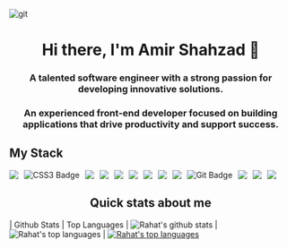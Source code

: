 ![git](https://github.com/user-attachments/assets/a809afd0-8e30-4f4e-aeed-5250686f96d6)

<h1 align="center">Hi there, I'm Amir Shahzad 👋</h1>
<h3 align="center">A talented software engineer with a strong passion for developing innovative solutions. </h3>
<h3 align="center"> An experienced front-end developer focused on building applications that drive productivity and support success.</h3>

<h2 class='color: #456721;'>My Stack</h2>
<div class='' style="display: flex; gap: 10px;">
<img src="https://img.shields.io/badge/html5-%23E34F26.svg?style=for-the-badge&logo=html5&logoColor=white" />
<img src="https://img.shields.io/badge/css3-264DE4.svg?style=for-the-badge&logo=css3&logoColor=white" alt="CSS3 Badge" />
<img src="https://img.shields.io/badge/SASS-hotpink.svg?style=for-the-badge&logo=SASS&logoColor=white" />
<img src="https://img.shields.io/badge/Bootstrap-%78654310.svg?style=for-the-badge&logo=Bootstrap&logoColor=white" />
<img src="https://img.shields.io/badge/tailwind%20css-%2338B2AC.svg?style=for-the-badge&logo=tailwind%20css&logoColor=white" />
<img src="https://img.shields.io/badge/J%20querry-%23007ECC.svg?style=for-the-badge&logo=J%20querry&logoColor=purple" />
<img src="https://img.shields.io/badge/javascript-%23323330.svg?style=for-the-badge&logo=javascript&logoColor=%23F7DF1E" />
<img src="https://img.shields.io/badge/typescript-%23007ACC.svg?style=for-the-badge&logo=typescript&logoColor=white" />
<img src="https://img.shields.io/badge/react-%654321CC.svg?style=for-the-badge&logo=react&logoColor=white" />
<img src="https://img.shields.io/badge/git-F05033.svg?style=for-the-badge&logo=git&logoColor=white" alt="Git Badge" />
<img src="https://img.shields.io/badge/git%20lens-617ACC.svg?style=for-the-badge&logo=git%20lens&logoColor=white" />
<img src="https://img.shields.io/badge/clean%20code-617ACC.svg?style=for-the-badge&logo=clean%20code&logoColor=white" />
<img src="https://img.shields.io/badge/w3%20validate-617ACC.svg?style=for-the-badge&logo=w3%20validate&logoColor=white" />


</div>
<!-- <img src="https://cdn.jsdelivr.net/gh/devicons/devicon/icons/sass/sass-original.svg" class="w-4 h-4 mr-1" alt="SASS" /> -->
<!-- <img align="left" src="https://img.shields.io/badge/node.js-6DA55F?style=for-the-badge&logo=node.js&logoColor=white" /> -->
<!-- <img align="left" src="https://img.shields.io/badge/python-3670A0?style=for-the-badge&logo=python&logoColor=ffdd54" /> -->
<!-- <img align="left" src="https://img.shields.io/badge/react_native-%2320232a.svg?style=for-the-badge&logo=react&logoColor=%2361DAFB" /> -->
<!-- <img align="left" src="https://img.shields.io/badge/Next-black?style=for-the-badge&logo=next.js&logoColor=white" /> -->
<!-- <img align="left" src="https://img.shields.io/badge/deno%20js-000000?style=for-the-badge&logo=deno&logoColor=white" /> -->
<!-- <img align="left" src="https://img.shields.io/badge/MongoDB-%234ea94b.svg?style=for-the-badge&logo=mongodb&logoColor=white" /> -->
<!-- <img align="left" src="https://img.shields.io/badge/express.js-%23404d59.svg?style=for-the-badge&logo=express&logoColor=%2361DAFB" /> -->
<!-- <img align="left" src="https://img.shields.io/badge/expo-1C1E24?style=for-the-badge&logo=expo&logoColor=#D04A37" /> -->
<!-- <img align="left" src="https://img.shields.io/badge/Socket.io-black?style=for-the-badge&logo=socket.io&badgeColor=010101" /> -->
<!-- <img src="https://img.shields.io/badge/redis-%23DD0031.svg?style=for-the-badge&logo=redis&logoColor=white" /> -->
<!-- <img align="left" src="https://img.shields.io/badge/postgres-%23316192.svg?style=for-the-badge&logo=postgresql&logoColor=white" /> -->
<!-- <img align="left" src="https://img.shields.io/badge/AWS-%23FF9900.svg?style=for-the-badge&logo=amazon-aws&logoColor=white" /> -->
<!-- <img align="left" src="https://img.shields.io/badge/GoogleCloud-%234285F4.svg?style=for-the-badge&logo=google-cloud&logoColor=white" /> -->
<!-- <img src="https://img.shields.io/badge/Stripe-626CD9?style=for-the-badge&logo=Stripe&logoColor=white" /> -->

<!-- <h2>What i sometimes play with</h2>
<img align="left" src="https://img.shields.io/badge/swift-F54A2A?style=for-the-badge&logo=swift&logoColor=white" />
<img align="left" src="https://img.shields.io/badge/go-%2300ADD8.svg?style=for-the-badge&logo=go&logoColor=white" />
<img align="left" src="https://img.shields.io/badge/nginx-%23009639.svg?style=for-the-badge&logo=nginx&logoColor=white" /> -->
<!-- <img align="left" src="https://img.shields.io/badge/terraform-%235835CC.svg?style=for-the-badge&logo=terraform&logoColor=white" />
<img src="https://img.shields.io/badge/-GraphQL-E10098?style=for-the-badge&logo=graphql&logoColor=white" />
<img align="left" src="https://img.shields.io/badge/kubernetes-%23326ce5.svg?style=for-the-badge&logo=kubernetes&logoColor=white" />
<img align="left" src="https://img.shields.io/badge/vuejs-%2335495e.svg?style=for-the-badge&logo=vuedotjs&logoColor=%234FC08D" />
<img align="left" src="https://img.shields.io/badge/docker-%230db7ed.svg?style=for-the-badge&logo=docker&logoColor=white" /> -->
<!-- <img align="left" src="https://img.shields.io/badge/django-%23092E20.svg?style=for-the-badge&logo=django&logoColor=white" />
<img src="https://img.shields.io/badge/Electron-191970?style=for-the-badge&logo=Electron&logoColor=white" />
<img align="left" src="https://img.shields.io/badge/tailwindcss-%2338B2AC.svg?style=for-the-badge&logo=tailwind-css&logoColor=white" />
<img align="left" src="https://img.shields.io/badge/firebase-%23039BE5.svg?style=for-the-badge&logo=firebase" />
<img src="https://img.shields.io/badge/heroku-%23430098.svg?style=for-the-badge&logo=heroku&logoColor=white" /> -->

<h2 align="center">Quick stats about me</h2>

| Github Stats | Top Languages |
 ![Rahat's github stats](https://github-readme-stats.vercel.app/api?username=Amir00786&show_icons=true&title_color=f6c32c&icon_color=f6c32c&text_color=9f9f9f&bg_color=151515&count_private=true) | ![Rahat's top languages](https://github-readme-stats.vercel.app/api/top-langs/?username=Amir00786&show_icons=true&title_color=f6c32c&icon_color=f6c32c&text_color=9f9f9f&bg_color=151515&count_private=true&layout=compact) | [![Rahat's top languages](https://github-readme-stats.vercel.app/api?username=anuraghazra&theme=dark)](https://github.com/anuraghazra/github-readme-stats)

